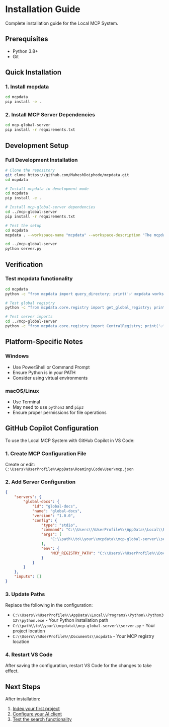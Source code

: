 # Installation Guide

Complete installation guide for the Local MCP System.

## Prerequisites

- Python 3.8+
- Git

## Quick Installation

### 1. Install mcpdata

```bash
cd mcpdata
pip install -e .
```

### 2. Install MCP Server Dependencies

```bash
cd mcp-global-server
pip install -r requirements.txt
```

## Development Setup

### Full Development Installation

```bash
# Clone the repository
git clone https://github.com/MaheshDoiphode/mcpdata.git
cd mcpdata

# Install mcpdata in development mode
cd mcpdata
pip install -e .

# Install mcp-global-server dependencies
cd ../mcp-global-server
pip install -r requirements.txt

# Test the setup
cd mcpdata
mcpdata . --workspace-name "mcpdata" --workspace-description "The mcpdata project itself"

cd ../mcp-global-server
python server.py
```

## Verification

### Test mcpdata functionality
```bash
cd mcpdata
python -c "from mcpdata import query_directory; print('✅ mcpdata works')"

# Test global registry
python -c "from mcpdata.core.registry import get_global_registry; print('✅ Registry works')"

# Test server imports
cd ../mcp-global-server
python -c "from mcpdata.core.registry import CentralRegistry; print('✅ Server imports work')"
```

## Platform-Specific Notes

### Windows
- Use PowerShell or Command Prompt
- Ensure Python is in your PATH
- Consider using virtual environments

### macOS/Linux
- Use Terminal
- May need to use `python3` and `pip3`
- Ensure proper permissions for file operations

## GitHub Copilot Configuration

To use the Local MCP System with GitHub Copilot in VS Code:

### 1. Create MCP Configuration File

Create or edit: `C:\Users\%UserProfile%\AppData\Roaming\Code\User\mcp.json`

### 2. Add Server Configuration

```json
{
    "servers": {
        "global-docs": {
            "id": "global-docs",
            "name": "global-docs",
            "version": "1.0.0",
            "config": {
                "type": "stdio",
                "command": "C:\\Users\\%UserProfile%\\AppData\\Local\\Programs\\Python\\Python312\\python.exe",
                "args": [
                    "C:\\path\\to\\your\\mcpdata\\mcp-global-server\\server.py"
                ],
                "env": {
                    "MCP_REGISTRY_PATH": "C:\\Users\\%UserProfile%\\Documents\\mcpdata"
                }
            }
        }
    },
    "inputs": []
}
```

### 3. Update Paths

Replace the following in the configuration:
- `C:\\Users\\%UserProfile%\\AppData\\Local\\Programs\\Python\\Python312\\python.exe` - Your Python installation path
- `C:\\path\\to\\your\\mcpdata\\mcp-global-server\\server.py` - Your project location
- `C:\\Users\\%UserProfile%\\Documents\\mcpdata` - Your MCP registry location

### 4. Restart VS Code

After saving the configuration, restart VS Code for the changes to take effect.

## Next Steps

After installation:
1. [Index your first project](QUICK-START.md)
2. [Configure your AI client](CONFIGURATION.md)
3. [Test the search functionality](EXAMPLES.md)
